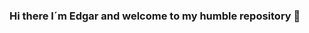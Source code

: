 ### Hi there I´m Edgar and welcome to my humble repository 👋

<!--
**EdQuin/EdQuin** is a ✨ _special_ ✨ repository because its `README.md` (this file) appears on your GitHub profile.

Here are some ideas to get you started:

- 🔭 I’m currently working on develop my skill´s as a front-end 
- 🌱 I’m currently learning new concepts such as CI / CD and diving more into React.js
- 👯 I’m looking to collaborate on projects that put to test my ability to growth as a programmer
- 🤔 I’m looking for help with PHP - SQL - React.js - Python
- 💬 Ask me about HTML - CSS
- 📫 How to reach me: https://www.linkedin.com/in/quintero-edgar/
- 😄 Pronouns: EdQuin
- ⚡ Fun fact: My native language is Spanish because i was born in Colômbia, but I´ve been in Portugal for over 20 Years now.
-->
